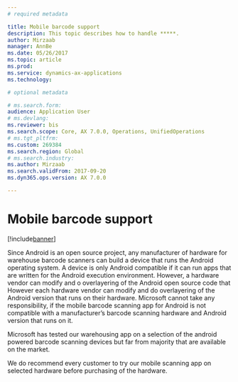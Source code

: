 ```yaml
---
# required metadata

title: Mobile barcode support
description: This topic describes how to handle *****.
author: Mirzaab
manager: AnnBe
ms.date: 05/26/2017
ms.topic: article
ms.prod: 
ms.service: dynamics-ax-applications
ms.technology: 

# optional metadata

# ms.search.form:  
audience: Application User
# ms.devlang: 
ms.reviewer: bis
ms.search.scope: Core, AX 7.0.0, Operations, UnifiedOperations
# ms.tgt_pltfrm: 
ms.custom: 269384
ms.search.region: Global
# ms.search.industry: 
ms.author: Mirzaab
ms.search.validFrom: 2017-09-20
ms.dyn365.ops.version: AX 7.0.0

---
```


# Mobile barcode support

[!include[banner](../includes/banner.md)]

Since Android is an open source project, any manufacturer of hardware for warehouse barcode scanners can build a device that runs the Android operating system. A device is only Android compatible if it can run apps that are written for the Android execution environment.
However, a hardware vendor can modify and o overlayering of the Android open source code that 
However each hardware vendor can modify and do overlayering of the Android version that runs on their hardware.  Microsoft cannot take any responsibility, if the mobile barcode scanning app for Android is not compatible with a manufacturer’s barcode scanning  hardware and  Android version that runs on it. 

Microsoft has tested our warehousing app on a selection of the android powered barcode scanning devices but far from majority that are available on the market.

We do recommend every customer to try our mobile scanning app on selected hardware before purchasing of the hardware.  

